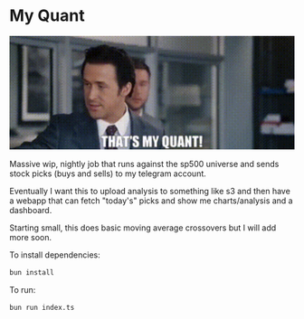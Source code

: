 # My Quant

![my quantitative](./myquant.png)

Massive wip, nightly job that runs against the sp500 universe and sends stock picks (buys and sells) to my telegram account.

Eventually I want this to upload analysis to something like s3 and then have a webapp that can fetch "today's" picks and show me charts/analysis and a dashboard.

Starting small, this does basic moving average crossovers but I will add more soon.

To install dependencies:

```bash
bun install
```

To run:

```bash
bun run index.ts
```
